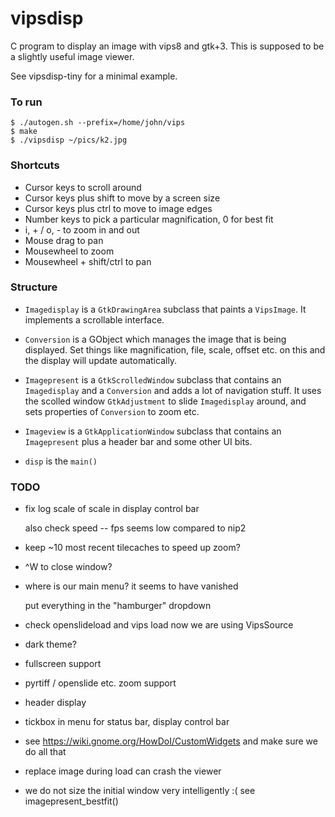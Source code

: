 # vipsdisp

C program to display an image with vips8 and gtk+3. This is supposed to be
a slightly useful image viewer. 

See vipsdisp-tiny for a minimal example.

### To run

```
$ ./autogen.sh --prefix=/home/john/vips 
$ make
$ ./vipsdisp ~/pics/k2.jpg
```

### Shortcuts

* Cursor keys to scroll around
* Cursor keys plus shift to move by a screen size
* Cursor keys plus ctrl to move to image edges
* Number keys to pick a particular magnification, 0 for best fit
* i, + / o, - to zoom in and out
* Mouse drag to pan
* Mousewheel to zoom
* Mousewheel + shift/ctrl to pan

### Structure

* `Imagedisplay` is a `GtkDrawingArea` subclass that paints a `VipsImage`. It
implements a scrollable interface.

* `Conversion` is a GObject which manages the image that is being
displayed. Set things like magnification, file, scale, offset etc. on this
and the display will update automatically.

* `Imagepresent` is a `GtkScrolledWindow` subclass that contains an
`Imagedisplay` and a `Conversion` and adds a lot of navigation stuff. It
uses the scolled window `GtkAdjustment` to slide `Imagedisplay` around,
and sets properties of `Conversion` to zoom etc.

* `Imageview` is a `GtkApplicationWindow` subclass that contains an
`Imagepresent` plus a header bar and some other UI bits.

* `disp` is the `main()`

### TODO

- fix log scale of scale in display control bar

  also check speed -- fps seems low compared to nip2

- keep ~10 most recent tilecaches to speed up zoom?

- ^W to close window?

- where is our main menu? it seems to have vanished

  put everything in the "hamburger" dropdown

- check openslideload and vips load now we are using VipsSource

- dark theme?

- fullscreen support

- pyrtiff / openslide etc. zoom support

- header display

- tickbox in menu for status bar, display control bar

- see https://wiki.gnome.org/HowDoI/CustomWidgets and make sure we do all that

- replace image during load can crash the viewer

- we do not size the initial window very intelligently :( see
	imagepresent_bestfit()


